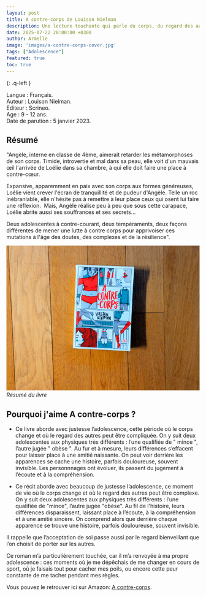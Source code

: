 ```yaml
---
layout: post
title: A contre-corps de Louison Nielman
description: Une lecture touchante qui parle du corps, du regard des autres et de l’acceptation de soi.
date: 2025-07-22 20:00:00 +0300
author: Armelle
image: 'images/a-contre-corps-cover.jpg'
tags: ["Adolescence"]
featured: true
toc: true
---
```


{: .q-left }

Langue : Français.    
Auteur : Louison Nielman.     
Editeur : Scrineo.                
Age : 9 - 12 ans.                              
Date de parution : 5 janvier 2023.        

## Résumé

"Angèle, interne en classe de 4ème, aimerait retarder les métamorphoses de son corps. Timide, introvertie et mal dans sa peau, elle voit d'un mauvais œil l'arrivée de Loélie dans sa chambre, à qui elle doit faire une place à contre-cœur.

Expansive, apparemment en paix avec son corps aux formes généreuses, Loélie vient crever l'écran de tranquillité et de pudeur d'Angèle. Telle un roc inébranlable, elle n'hésite pas à remettre à leur place ceux qui osent lui faire une réflexion.
​
Mais, Angèle réalise peu à peu que sous cette carapace, Loélie abrite aussi ses souffrances et ses secrets...

Deux adolescentes à contre-courant, deux tempéraments, deux façons différentes de mener une lutte à contre corps pour apprivoiser ces mutations à l'âge des doutes, des complexes et de la résilience".

![Résumé du livre](images/a-contre-corps-cover.jpg)
*Résumé du livre*

## Pourquoi j'aime A contre-corps ?

- Ce livre aborde avec justesse l’adolescence, cette période où le corps change et où le regard des autres peut être compliquée. On y suit deux adolescentes aux physiques très différents : l’une qualifiée de " mince ", l’autre jugée " obèse ". Au fur et à mesure, leurs différences s’effacent pour laisser place à une amitié naissante. On peut voir derrière les apparences se cache une histoire, parfois douloureuse, souvent invisible. Les personnnages ont évoluer, ils passent du jugement à l’écoute et à la compréhension.

- Ce récit aborde avec beaucoup de justesse l’adolescence, ce moment de vie où le corps change et où le regard des autres peut être complexe. On y suit deux adolescentes aux physiques très différents : l’une qualifiée de "mince", l’autre jugée "obèse". Au fil de l'histoire, leurs différences disparaissent, laissant place à l’écoute, à la compréhension et à une amitié sincère. On comprend alors que derrière chaque apparence se trouve une histoire, parfois douloureuse, souvent invisible.

Il rappelle que l’acceptation de soi passe aussi par le regard bienveillant que l’on choisit de porter sur les autres.

Ce roman m’a particulièrement touchée, car il m’a renvoyée à ma propre adolescence : ces moments où je me dépêchais de me changer en cours de sport, où je faisais tout pour cacher mes poils, ou encore cette peur constante de me tacher pendant mes règles.

Vous pouvez le retrouver ici sur Amazon: [A contre-corps](https://amzn.to/4lmra0A).



